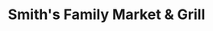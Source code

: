---
title: "Smith's Family Market & Grill"
url: /erie/smiths-family-market-und-grill/
shop: Lebensmittel
---